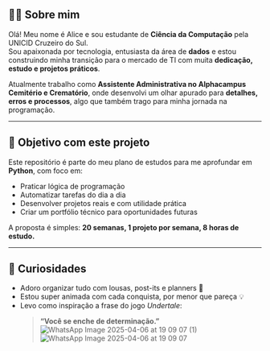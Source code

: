 ## 👩‍💻 Sobre mim

Olá! Meu nome é Alice e sou estudante de **Ciência da Computação** pela UNICID Cruzeiro do Sul.  
Sou apaixonada por tecnologia, entusiasta da área de **dados** e estou construindo minha transição para o mercado de TI com muita **dedicação, estudo e projetos práticos**.

Atualmente trabalho como **Assistente Administrativa no Alphacampus Cemitério e Crematório**, onde desenvolvi um olhar apurado para **detalhes, erros e processos**, algo que também trago para minha jornada na programação.

---

## 🚀 Objetivo com este projeto

Este repositório é parte do meu plano de estudos para me aprofundar em **Python**, com foco em:

- Praticar lógica de programação
- Automatizar tarefas do dia a dia
- Desenvolver projetos reais e com utilidade prática
- Criar um portfólio técnico para oportunidades futuras

A proposta é simples: **20 semanas, 1 projeto por semana, 8 horas de estudo.**

---

## 📌 Curiosidades

- Adoro organizar tudo com lousas, post-its e planners 🧠  
- Estou super animada com cada conquista, por menor que pareça 💡  
- Levo como inspiração a frase do jogo *Undertale*:  
  > **“Você se enche de determinação.”**
![WhatsApp Image 2025-04-06 at 19 09 07 (1)](https://github.com/user-attachments/assets/5bc28df8-6a6a-4933-9fe9-59acc88a82ae)
![WhatsApp Image 2025-04-06 at 19 09 07](https://github.com/user-attachments/assets/e50e9cd1-795c-4c33-809f-9e9275640ba0)
